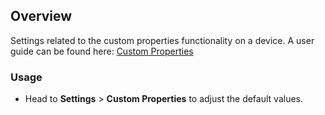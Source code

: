 ## Overview

Settings related to the custom properties functionality on a device. A user guide can be found here: [Custom Properties](/docs/CUSTOM_PROPERTIES.md)

### Usage

- Head to **Settings** > **Custom Properties** to adjust the default values.

